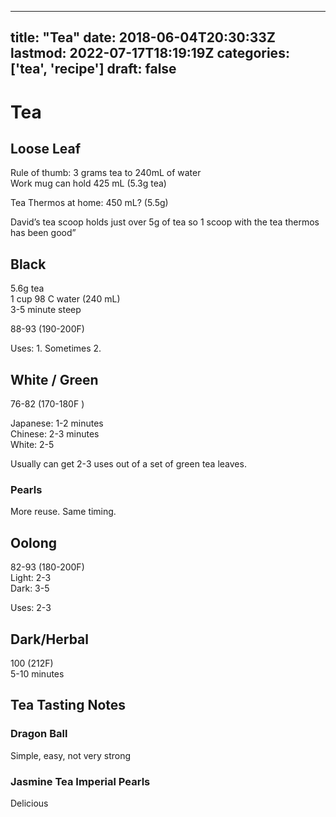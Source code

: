 
---
title: "Tea"
date: 2018-06-04T20:30:33Z
lastmod: 2022-07-17T18:19:19Z
categories: ['tea', 'recipe']
draft: false
---


# Tea
## Loose Leaf
Rule of thumb: 3 grams tea to 240mL of water  
Work mug can hold 425 mL (5.3g tea)

Tea Thermos at home: 450 mL? (5.5g)

David’s tea scoop holds just over 5g of tea so 1 scoop with the tea thermos has been good”

## Black
5.6g tea  
1 cup 98 C water (240 mL)  
3-5 minute steep

88-93 (190-200F)

Uses: 1. Sometimes 2.

## White / Green
76-82 (170-180F )

Japanese: 1-2 minutes  
Chinese: 2-3 minutes  
White: 2-5

Usually can get 2-3 uses out of a set of green tea leaves.

### Pearls
More reuse. Same timing.

## Oolong
82-93 (180-200F)  
Light: 2-3  
Dark: 3-5

Uses: 2-3

## Dark/Herbal
100 (212F)  
5-10 minutes

## Tea Tasting Notes
### Dragon Ball
Simple, easy, not very strong

### Jasmine Tea Imperial Pearls
Delicious


<!-- #public #tea #recipe -->

<!-- {BearID:305AF6C5-BDD0-43BA-A1F8-D7FA26550619-367-0000C95674BC74AB} -->

